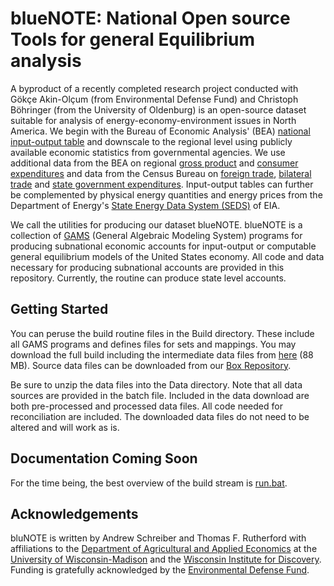 # blueNOTE: **N**ational **O**pen source **T**ools for general **E**quilibrium analysis

A byproduct of a recently completed research project conducted with
G&ouml;k&ccedil;e Akin-Ol&ccedil;um (from Environmental Defense Fund) and
Christoph B&ouml;hringer (from the University of Oldenburg) is an open-source
dataset suitable for analysis of energy-economy-environment issues in North
America. We begin with the Bureau of Economic Analysis' (BEA) [national
input-output table](https://www.bea.gov/industry/io_annual.htm) and downscale
to the regional level using publicly available economic statistics from
governmental agencies. We use additional data from the BEA on regional [gross
product](https://www.bea.gov/newsreleases/regional/gdp_state/qgsp_newsrelease.htm)
and [consumer
expenditures](https://www.bea.gov/newsreleases/regional/pce/pce_newsrelease.htm)
and data from the Census Bureau on [foreign
trade](https://usatrade.census.gov), [bilateral
trade](https://www.census.gov/econ/cfs/) and [state government
expenditures](https://www.census.gov/programs-surveys/state/data/tables.All.html). Input-output
tables can further be complemented by physical energy quantities and energy
prices from the Department of Energy's [State Energy Data System
(SEDS)](https://www.eia.gov/state/seds/) of EIA.

We call the utilities for producing our dataset blueNOTE. blueNOTE is a
collection of [GAMS](https://www.gams.com/) (General Algebraic Modeling System)
programs for producing subnational economic accounts for input-output or
computable general equilibrium models of the United States economy. All code
and data necessary for producing subnational accounts are provided in this
repository. Currently, the routine can produce state level accounts.

## Getting Started ##

You can peruse the build routine files in the Build directory. These include
all GAMS programs and defines files for sets and mappings. You may download the
full build including the intermediate data files from
[here](https://aae.wisc.edu/BlueNOTE/build/build.zip) (88 MB). Source data
files can be downloaded from our [Box
Repository](https://uwmadison.box.com/s/3pazisdjxc80gu12kdx7hke6tvno7tpz).

Be sure to unzip the data files into the Data directory. Note that all data
sources are provided in the batch file. Included in the data download are both
pre-processed and processed data files. All code needed for reconciliation are
included. The downloaded data files do not need to be altered and will work as
is.

## Documentation Coming Soon ##

For the time being, the best overview of the build stream
is
[run.bat](https://github.com/drewschreiber/blueNOTE/blob/master/Build/run.bat).

## Acknowledgements ##

bluNOTE is written by Andrew Schreiber and Thomas F. Rutherford with
affiliations to the [Department of Agricultural and Applied
Economics](https://www.aae.wisc.edu) at the [University of
Wisconsin-Madison](https://www.wisc.edu) and the [Wisconsin Institute for
Discovery](https://www.wid.wisc.edu). Funding is gratefully acknowledged by the
[Environmental Defense Fund](https://www.edf.org).